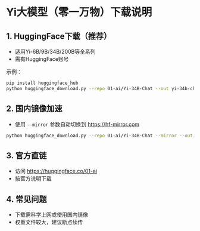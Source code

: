 # Yi大模型（零一万物）下载说明

## 1. HuggingFace下载（推荐）
- 适用Yi-6B/9B/34B/200B等全系列
- 需有HuggingFace账号

示例：
```bash
pip install huggingface_hub
python huggingface_download.py --repo 01-ai/Yi-34B-Chat --out yi-34b-chat
```

## 2. 国内镜像加速
- 使用 `--mirror` 参数自动切换到 https://hf-mirror.com
```bash
python huggingface_download.py --repo 01-ai/Yi-34B-Chat --mirror --out yi-34b-chat
```

## 3. 官方直链
- 访问 https://huggingface.co/01-ai
- 按官方说明下载

## 4. 常见问题
- 下载需科学上网或使用国内镜像
- 权重文件较大，建议断点续传 